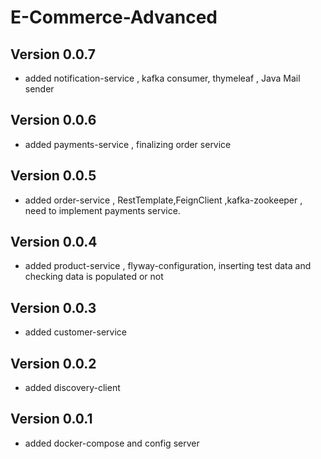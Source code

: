 # E-Commerce-Advanced

## Version 0.0.7
- added notification-service , kafka consumer, thymeleaf , Java Mail sender

## Version 0.0.6
- added payments-service , finalizing order service

## Version 0.0.5
- added order-service , RestTemplate,FeignClient ,kafka-zookeeper , need to implement payments service. 

## Version 0.0.4
- added product-service , flyway-configuration, inserting test data and checking data is populated or not

## Version 0.0.3
- added customer-service

## Version 0.0.2
- added discovery-client

## Version 0.0.1
- added docker-compose and config server